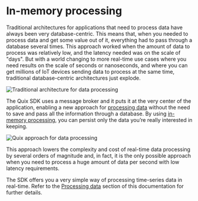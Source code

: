 # In-memory processing

Traditional architectures for applications that need to process data
have always been very database-centric. This means that, when you needed
to process data and get some value out of it, everything had to pass
through a database several times. This approach worked when the amount
of data to process was relatively low, and the latency needed was on the
scale of "days". But with a world changing to more real-time use cases
where you need results on the scale of seconds or nanoseconds, and where
you can get millions of IoT devices sending data to process at the same
time, traditional database-centric architectures just explode.

![Traditional architecture for data processing](../images/InMemoryProcessing1.png)

The Quix SDK uses a message broker and it puts it at the very center of
the application, enabling a new approach for [processing
data](/sdk/process) without the need to save and pass all the
information through a database. By using [in-memory
processing](#in-memory-processing), you can persist only the data you’re
really interested in keeping.

![Quix approach for data processing](../images/InMemoryProcessing2.png)

This approach lowers the complexity and cost of real-time data
processing by several orders of magnitude and, in fact, it is the only
possible approach when you need to process a huge amount of data per
second with low latency requirements.

The SDK offers you a very simple way of processing time-series data in
real-time. Refer to the [Processing data](/sdk/process) section of
this documentation for further details.

